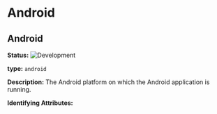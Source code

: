 <!-- NOTE: THIS FILE IS AUTOGENERATED. DO NOT EDIT BY HAND. -->
<!-- see templates/registry/markdown/entity_namespace.md.j2 -->




# Android



## Android

**Status:** ![Development](https://img.shields.io/badge/-development-blue)

**type:** `android`

**Description:** The Android platform on which the Android application is running.


**Identifying Attributes:**



